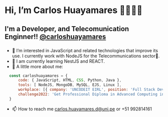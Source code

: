 <h1> Hi, I’m Carlos Huayamares 👋👨🏽‍💻</h1>
<h2> I'm a Developer, and Telecomunication Enginner!! <a href='https://www.linkedin.com/in/carlos-alberto-huayamares-de-la-cruz-4923211a1/' target="_blank" rel="nofollow">@carloshuayamares</a> </h2>

###
- 👀 I’m interested in JavaScript and related technologies that improve its use. I currently work with NodeJS for the Telecommunications sector📡.
- 🌱 I am currently learning NestJS and REACT.
- 👣 A little more about me:

```javascript
  const carloshuayamares = {
      code: { JavaScript, HTML, CSS, Python, Java },
      tools: [ NodeJS, MongoDB, MySQL, EJS, Linux ],
      workplace: [{ company: 'UNCODEIT EIRL', position: 'Full Stack Developer' }],
      challenge2022: 'Get Professional Diploma in Advanced Computing in C-DAC ACTS',
  }
```

- 📫 How to reach me carlos.huayamares.d@uni.pe or +51 992814161

<!---
carloshuayamares/carloshuayamares is a ✨ special ✨ repository because its `README.md` (this file) appears on your GitHub profile.
You can click the Preview link to take a look at your changes.
--->

